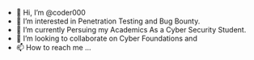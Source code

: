 - 👋 Hi, I’m @coder000
- 👀 I’m interested in Penetration Testing and Bug Bounty.
- 🌱 I’m currently Persuing my Academics As a Cyber Security Student.
- 💞️ I’m looking to collaborate on Cyber Foundations and 
- 📫 How to reach me ...

<!---
coder000/coder000 is a ✨ special ✨ repository because its `README.md` (this file) appears on your GitHub profile.
You can click the Preview link to take a look at your changes.
--->
